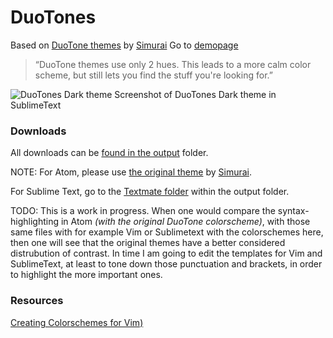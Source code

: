 # DuoTones
Based on [DuoTone themes](http://simurai.com/projects/2016/01/01/duotone-themes/) by [Simurai](http://simurai.com/)
Go to [demopage](http://atelierbram.github.io/syntax-highlighting/duotones)

> “DuoTone themes use only 2 hues. This leads to a more calm color scheme, but still lets you find the stuff you're looking for.”

![DuoTones Dark theme](http://atelierbram.github.io/syntax-highlighting/assets/img/duotones-dark_sublime_960x640.png "DuoTones Dark theme")
Screenshot of DuoTones Dark theme in SublimeText

### Downloads
All downloads can be [found in the output](https://github.com/atelierbram/syntax-highlighting/tree/master/duotones/output/) folder.

NOTE: For Atom, please use [the original theme](https://atom.io/themes/search?utf8=%E2%9C%93&q=keyword:duotone) by [Simurai](https://atom.io/users/simurai).

For Sublime Text, go to the [Textmate folder](https://github.com/atelierbram/syntax-highlighting/tree/master/duotones/output/textmate) within the output folder.

TODO: This is a work in progress. When one would compare the syntax-highlighting in Atom _(with the original DuoTone colorscheme)_, with those same files with for example Vim or Sublimetext with the colorschemes here, then one will see that the original themes have a better considered distrubution of contrast. In time I am going to edit the templates for Vim and SublimeText, at least to tone down those punctuation and brackets, in order to highlight the more important ones.

### Resources
[Creating Colorschemes for Vim)](http://vimcasts.org/episodes/creating-colorschemes-for-vim/)
